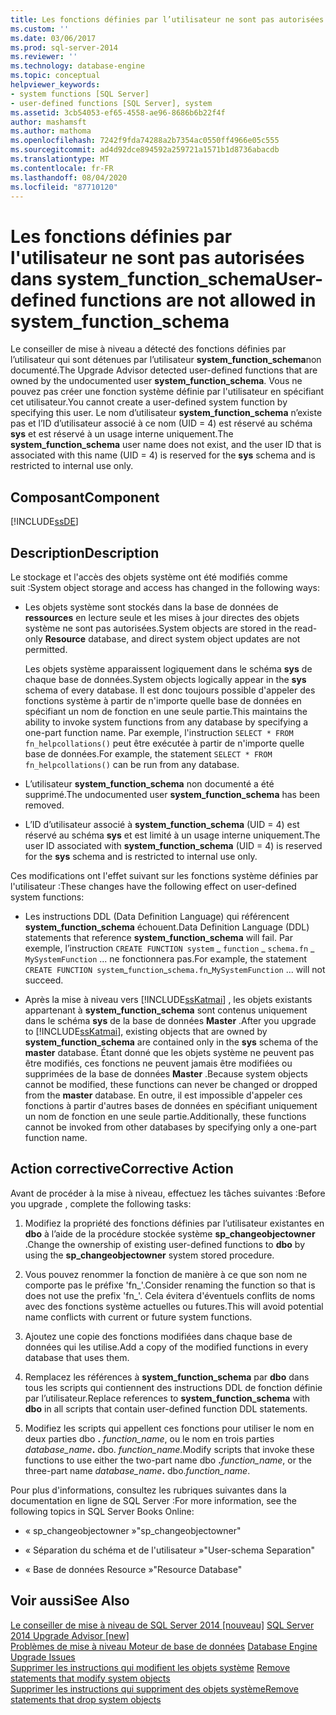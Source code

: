 ```yaml
---
title: Les fonctions définies par l’utilisateur ne sont pas autorisées dans system_function_schema | Microsoft Docs
ms.custom: ''
ms.date: 03/06/2017
ms.prod: sql-server-2014
ms.reviewer: ''
ms.technology: database-engine
ms.topic: conceptual
helpviewer_keywords:
- system functions [SQL Server]
- user-defined functions [SQL Server], system
ms.assetid: 3cb54053-ef65-4558-ae96-8686b6b22f4f
author: mashamsft
ms.author: mathoma
ms.openlocfilehash: 7242f9fda74288a2b7354ac0550ff4966e05c555
ms.sourcegitcommit: ad4d92dce894592a259721a1571b1d8736abacdb
ms.translationtype: MT
ms.contentlocale: fr-FR
ms.lasthandoff: 08/04/2020
ms.locfileid: "87710120"
---
```

# <a name="user-defined-functions-are-not-allowed-in-system_function_schema"></a><span data-ttu-id="a09a0-102">Les fonctions définies par l'utilisateur ne sont pas autorisées dans system_function_schema</span><span class="sxs-lookup"><span data-stu-id="a09a0-102">User-defined functions are not allowed in system_function_schema</span></span>
  <span data-ttu-id="a09a0-103">Le conseiller de mise à niveau a détecté des fonctions définies par l’utilisateur qui sont détenues par l’utilisateur **system_function_schema**non documenté.</span><span class="sxs-lookup"><span data-stu-id="a09a0-103">The Upgrade Advisor detected user-defined functions that are owned by the undocumented user **system_function_schema**.</span></span> <span data-ttu-id="a09a0-104">Vous ne pouvez pas créer une fonction système définie par l'utilisateur en spécifiant cet utilisateur.</span><span class="sxs-lookup"><span data-stu-id="a09a0-104">You cannot create a user-defined system function by specifying this user.</span></span> <span data-ttu-id="a09a0-105">Le nom d’utilisateur **system_function_schema** n’existe pas et l’ID d’utilisateur associé à ce nom (UID = 4) est réservé au schéma **sys** et est réservé à un usage interne uniquement.</span><span class="sxs-lookup"><span data-stu-id="a09a0-105">The **system_function_schema** user name does not exist, and the user ID that is associated with this name (UID = 4) is reserved for the **sys** schema and is restricted to internal use only.</span></span>  
  
## <a name="component"></a><span data-ttu-id="a09a0-106">Composant</span><span class="sxs-lookup"><span data-stu-id="a09a0-106">Component</span></span>  
 [!INCLUDE[ssDE](../../includes/ssde-md.md)]  
  
## <a name="description"></a><span data-ttu-id="a09a0-107">Description</span><span class="sxs-lookup"><span data-stu-id="a09a0-107">Description</span></span>  
 <span data-ttu-id="a09a0-108">Le stockage et l'accès des objets système ont été modifiés comme suit :</span><span class="sxs-lookup"><span data-stu-id="a09a0-108">System object storage and access has changed in the following ways:</span></span>  
  
-   <span data-ttu-id="a09a0-109">Les objets système sont stockés dans la base de données de **ressources** en lecture seule et les mises à jour directes des objets système ne sont pas autorisées.</span><span class="sxs-lookup"><span data-stu-id="a09a0-109">System objects are stored in the read-only **Resource** database, and direct system object updates are not permitted.</span></span>  
  
     <span data-ttu-id="a09a0-110">Les objets système apparaissent logiquement dans le schéma **sys** de chaque base de données.</span><span class="sxs-lookup"><span data-stu-id="a09a0-110">System objects logically appear in the **sys** schema of every database.</span></span> <span data-ttu-id="a09a0-111">Il est donc toujours possible d'appeler des fonctions système à partir de n'importe quelle base de données en spécifiant un nom de fonction en une seule partie.</span><span class="sxs-lookup"><span data-stu-id="a09a0-111">This maintains the ability to invoke system functions from any database by specifying a one-part function name.</span></span> <span data-ttu-id="a09a0-112">Par exemple, l'instruction `SELECT * FROM fn_helpcollations()` peut être exécutée à partir de n'importe quelle base de données.</span><span class="sxs-lookup"><span data-stu-id="a09a0-112">For example, the statement `SELECT * FROM fn_helpcollations()` can be run from any database.</span></span>  
  
-   <span data-ttu-id="a09a0-113">L’utilisateur **system_function_schema** non documenté a été supprimé.</span><span class="sxs-lookup"><span data-stu-id="a09a0-113">The undocumented user **system_function_schema** has been removed.</span></span>  
  
-   <span data-ttu-id="a09a0-114">L’ID d’utilisateur associé à **system_function_schema** (UID = 4) est réservé au schéma **sys** et est limité à un usage interne uniquement.</span><span class="sxs-lookup"><span data-stu-id="a09a0-114">The user ID associated with **system_function_schema** (UID = 4) is reserved for the **sys** schema and is restricted to internal use only.</span></span>  
  
 <span data-ttu-id="a09a0-115">Ces modifications ont l'effet suivant sur les fonctions système définies par l'utilisateur :</span><span class="sxs-lookup"><span data-stu-id="a09a0-115">These changes have the following effect on user-defined system functions:</span></span>  
  
-   <span data-ttu-id="a09a0-116">Les instructions DDL (Data Definition Language) qui référencent **system_function_schema** échouent.</span><span class="sxs-lookup"><span data-stu-id="a09a0-116">Data Definition Language (DDL) statements that reference **system_function_schema** will fail.</span></span> <span data-ttu-id="a09a0-117">Par exemple, l’instruction `CREATE FUNCTION system` _ `function` \_ `schema.fn` \_ `MySystemFunction` ... ne fonctionnera pas.</span><span class="sxs-lookup"><span data-stu-id="a09a0-117">For example, the statement `CREATE FUNCTION system`_`function`\_`schema.fn`\_`MySystemFunction` ... will not succeed.</span></span>  
  
-   <span data-ttu-id="a09a0-118">Après la mise à niveau vers [!INCLUDE[ssKatmai](../../includes/sskatmai-md.md)] , les objets existants appartenant à **system_function_schema** sont contenus uniquement dans le schéma **sys** de la base de données **Master** .</span><span class="sxs-lookup"><span data-stu-id="a09a0-118">After you upgrade to [!INCLUDE[ssKatmai](../../includes/sskatmai-md.md)], existing objects that are owned by **system_function_schema** are contained only in the **sys** schema of the **master** database.</span></span> <span data-ttu-id="a09a0-119">Étant donné que les objets système ne peuvent pas être modifiés, ces fonctions ne peuvent jamais être modifiées ou supprimées de la base de données **Master** .</span><span class="sxs-lookup"><span data-stu-id="a09a0-119">Because system objects cannot be modified, these functions can never be changed or dropped from the **master** database.</span></span> <span data-ttu-id="a09a0-120">En outre, il est impossible d'appeler ces fonctions à partir d'autres bases de données en spécifiant uniquement un nom de fonction en une seule partie.</span><span class="sxs-lookup"><span data-stu-id="a09a0-120">Additionally, these functions cannot be invoked from other databases by specifying only a one-part function name.</span></span>  
  
## <a name="corrective-action"></a><span data-ttu-id="a09a0-121">Action corrective</span><span class="sxs-lookup"><span data-stu-id="a09a0-121">Corrective Action</span></span>  
 <span data-ttu-id="a09a0-122">Avant de procéder à la mise à niveau, effectuez les tâches suivantes :</span><span class="sxs-lookup"><span data-stu-id="a09a0-122">Before you upgrade , complete the following tasks:</span></span>  
  
1.  <span data-ttu-id="a09a0-123">Modifiez la propriété des fonctions définies par l’utilisateur existantes en **dbo** à l’aide de la procédure stockée système **sp_changeobjectowner** .</span><span class="sxs-lookup"><span data-stu-id="a09a0-123">Change the ownership of existing user-defined functions to **dbo** by using the **sp_changeobjectowner** system stored procedure.</span></span>  
  
2.  <span data-ttu-id="a09a0-124">Vous pouvez renommer la fonction de manière à ce que son nom ne comporte pas le préfixe 'fn_'.</span><span class="sxs-lookup"><span data-stu-id="a09a0-124">Consider renaming the function so that is does not use the prefix 'fn_'.</span></span> <span data-ttu-id="a09a0-125">Cela évitera d'éventuels conflits de noms avec des fonctions système actuelles ou futures.</span><span class="sxs-lookup"><span data-stu-id="a09a0-125">This will avoid potential name conflicts with current or future system functions.</span></span>  
  
3.  <span data-ttu-id="a09a0-126">Ajoutez une copie des fonctions modifiées dans chaque base de données qui les utilise.</span><span class="sxs-lookup"><span data-stu-id="a09a0-126">Add a copy of the modified functions in every database that uses them.</span></span>  
  
4.  <span data-ttu-id="a09a0-127">Remplacez les références à **system_function_schema** par **dbo** dans tous les scripts qui contiennent des instructions DDL de fonction définie par l’utilisateur.</span><span class="sxs-lookup"><span data-stu-id="a09a0-127">Replace references to **system_function_schema** with **dbo** in all scripts that contain user-defined function DDL statements.</span></span>  
  
5.  <span data-ttu-id="a09a0-128">Modifiez les scripts qui appellent ces fonctions pour utiliser le nom en deux parties dbo **.** _function_name_, ou le nom en trois parties _database_name_**.** dbo. *function_name*.</span><span class="sxs-lookup"><span data-stu-id="a09a0-128">Modify scripts that invoke these functions to use either the two-part name dbo **.**_function_name_, or the three-part name _database_name_**.** dbo.*function_name*.</span></span>  
  
 <span data-ttu-id="a09a0-129">Pour plus d'informations, consultez les rubriques suivantes dans la documentation en ligne de SQL Server :</span><span class="sxs-lookup"><span data-stu-id="a09a0-129">For more information, see the following topics in SQL Server Books Online:</span></span>  
  
-   <span data-ttu-id="a09a0-130">« sp_changeobjectowner »</span><span class="sxs-lookup"><span data-stu-id="a09a0-130">"sp_changeobjectowner"</span></span>  
  
-   <span data-ttu-id="a09a0-131">« Séparation du schéma et de l'utilisateur »</span><span class="sxs-lookup"><span data-stu-id="a09a0-131">"User-schema Separation"</span></span>  
  
-   <span data-ttu-id="a09a0-132">« Base de données Resource »</span><span class="sxs-lookup"><span data-stu-id="a09a0-132">"Resource Database"</span></span>  
  
## <a name="see-also"></a><span data-ttu-id="a09a0-133">Voir aussi</span><span class="sxs-lookup"><span data-stu-id="a09a0-133">See Also</span></span>  
 <span data-ttu-id="a09a0-134">[Le conseiller de mise à niveau de SQL Server 2014 &#91;nouveau&#93;](sql-server-2014-upgrade-advisor.md) </span><span class="sxs-lookup"><span data-stu-id="a09a0-134">[SQL Server 2014 Upgrade Advisor &#91;new&#93;](sql-server-2014-upgrade-advisor.md) </span></span>  
 <span data-ttu-id="a09a0-135">[Problèmes de mise à niveau Moteur de base de données](../../../2014/sql-server/install/database-engine-upgrade-issues.md) </span><span class="sxs-lookup"><span data-stu-id="a09a0-135">[Database Engine Upgrade Issues](../../../2014/sql-server/install/database-engine-upgrade-issues.md) </span></span>  
 <span data-ttu-id="a09a0-136">[Supprimer les instructions qui modifient les objets système](../../../2014/sql-server/install/remove-statements-that-modify-system-objects.md) </span><span class="sxs-lookup"><span data-stu-id="a09a0-136">[Remove statements that modify system objects](../../../2014/sql-server/install/remove-statements-that-modify-system-objects.md) </span></span>  
 [<span data-ttu-id="a09a0-137">Supprimer les instructions qui suppriment des objets système</span><span class="sxs-lookup"><span data-stu-id="a09a0-137">Remove statements that drop system objects</span></span>](../../../2014/sql-server/install/remove-statements-that-drop-system-objects.md)  
  
  

